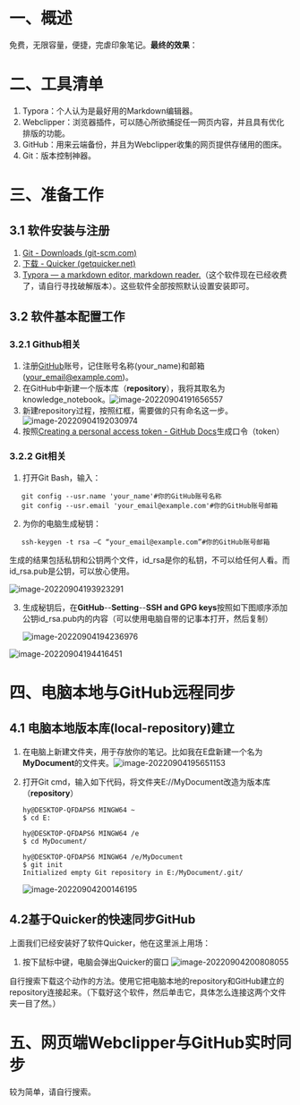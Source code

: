 # 一、概述

免费，无限容量，便捷，完虐印象笔记。**最终的效果**：



# 二、工具清单

1. Typora：个人认为是最好用的Markdown编辑器。
2. Webclipper：浏览器插件，可以随心所欲捕捉任一网页内容，并且具有优化排版的功能。
3. GitHub：用来云端备份，并且为Webclipper收集的网页提供存储用的图床。
4. Git：版本控制神器。

# 三、准备工作

## 3.1 软件安装与注册

1. [Git - Downloads (git-scm.com)](https://git-scm.com/downloads)
2. [下载 - Quicker (getquicker.net)](https://getquicker.net/Download)
3. [Typora — a markdown editor, markdown reader.](https://typora.io/)（这个软件现在已经收费了，请自行寻找破解版本）。这些软件全部按照默认设置安装即可。

## 3.2 软件基本配置工作

### 3.2.1 Github相关

1. 注册[GitHub](https://github.com/)账号，记住账号名称(your_name)和邮箱(your_email@example.com)。
2. 在GitHub中新建一个版本库（**repository**），我将其取名为knowledge_notebook。![image-20220904191656557](E:\gh_repository\image\image-20220904191656557.png)
3. 新建repository过程，按照红框，需要做的只有命名这一步。![image-20220904192030974](E:\gh_repository\image\image-20220904192030974.png)
4. 按照[Creating a personal access token - GitHub Docs](https://docs.github.com/cn/authentication/keeping-your-account-and-data-secure/creating-a-personal-access-token)生成口令（token）

### 3.2.2 Git相关
1. 打开Git Bash，输入：
```
   git config --usr.name 'your_name'#你的GitHub账号名称
   git config --usr.email 'your_email@example.com'#你的GitHub账号邮箱
```
2. 为你的电脑生成秘钥：
```
   ssh-keygen -t rsa –C “your_email@example.com”#你的GitHub账号邮箱
```
生成的结果包括私钥和公钥两个文件，id_rsa是你的私钥，不可以给任何人看。而id_rsa.pub是公钥，可以放心使用。

![image-20220904193923291](E:\gh_repository\image\image-20220904193923291.png)

3. 生成秘钥后，在**GitHub**--**Setting**--**SSH and GPG keys**按照如下图顺序添加公钥id_rsa.pub内的内容（可以使用电脑自带的记事本打开，然后复制）

   ![image-20220904194236976](E:\gh_repository\image\image-20220904194236976.png)

![image-20220904194416451](E:\gh_repository\image\image-20220904194416451.png)

# 四、电脑本地与GitHub远程同步

## 4.1 电脑本地版本库(local-repository)建立

1. 在电脑上新建文件夹，用于存放你的笔记。比如我在E盘新建一个名为**MyDocument**的文件夹。![image-20220904195651153](E:\gh_repository\image\image-20220904195651153.png)

2. 打开Git cmd，输入如下代码，将文件夹E://MyDocument改造为版本库（**repository**）

   ```
   hy@DESKTOP-QFDAPS6 MINGW64 ~
   $ cd E:
   
   hy@DESKTOP-QFDAPS6 MINGW64 /e
   $ cd MyDocument/
   
   hy@DESKTOP-QFDAPS6 MINGW64 /e/MyDocument
   $ git init
   Initialized empty Git repository in E:/MyDocument/.git/
   ```

   ![image-20220904200146195](E:\gh_repository\image\image-20220904200146195.png)

## 4.2基于Quicker的快速同步GitHub

上面我们已经安装好了软件Quicker，他在这里派上用场：

1. 按下鼠标中键，电脑会弹出Quicker的窗口
 ![image-20220904200808055](E:\gh_repository\image\image-20220904200808055.png)
 
 自行搜索下载这个动作的方法。使用它把电脑本地的repository和GitHub建立的repository连接起来。（下载好这个软件，然后单击它，具体怎么连接这两个文件夹一目了然。）

# 五、网页端Webclipper与GitHub实时同步

较为简单，请自行搜索。